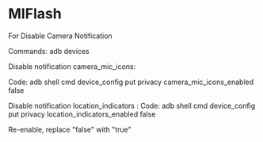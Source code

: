 # MIFlash
For Disable Camera Notification

Commands:
adb devices

Disable notification camera_mic_icons:

Code:
adb shell cmd device_config put privacy camera_mic_icons_enabled false

Disable notification location_indicators :
Code:
adb shell cmd device_config put privacy location_indicators_enabled false 

Re-enable, replace "false" with "true"
